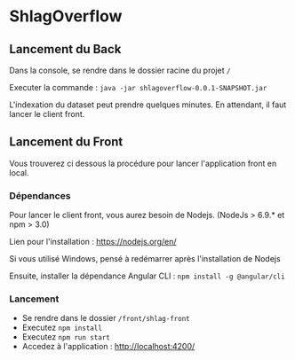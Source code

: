# ShlagOverflow 

## Lancement du Back

Dans la console, se rendre dans le dossier racine du projet `/`

Executer la commande :  `java -jar shlagoverflow-0.0.1-SNAPSHOT.jar`

L'indexation du dataset peut prendre quelques minutes. 
En attendant, il faut lancer le client front. 
## Lancement du Front

Vous trouverez ci dessous la procédure pour lancer l'application front en local. 

### Dépendances

Pour lancer le client front, vous aurez besoin de Nodejs.
(NodeJs > 6.9.* et npm > 3.0)

Lien pour l'installation : https://nodejs.org/en/

Si vous utilisé Windows, pensé à redémarrer après l'installation de Nodejs

Ensuite, installer la dépendance Angular CLI :
`npm install -g @angular/cli`

### Lancement
- Se rendre dans le dossier `/front/shlag-front`
- Executez `npm install`
- Executez `npm run start`
- Accedez à l'application : [http://localhost:4200/](http://localhost:4200/)



